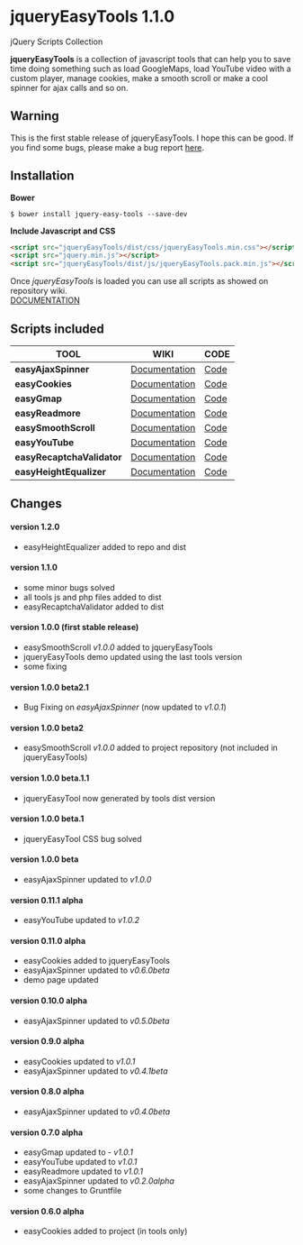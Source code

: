 # jqueryEasyTools 1.1.0
jQuery Scripts Collection

**jqueryEasyTools** is a collection of javascript tools that can help you to save time doing something such as load GoogleMaps, load YouTube video with a custom player, manage cookies, make a smooth scroll or make a cool spinner for ajax calls and so on.

## Warning
This is the first stable release of jqueryEasyTools. I hope this can be good. If you find some bugs, please make a bug report [here](https://github.com/Gix075/jqueryEasyTools/issues).  

## Installation

**Bower**
```
$ bower install jquery-easy-tools --save-dev
```

**Include Javascript and CSS**
```html
<script src="jqueryEasyTools/dist/css/jqueryEasyTools.min.css"></script>
<script src="jquery.min.js"></script>
<script src="jqueryEasyTools/dist/js/jqueryEasyTools.pack.min.js"></script>
```

Once *jqueryEasyTools* is loaded you can use all scripts as showed on repository wiki.<br>
[DOCUMENTATION](https://github.com/Gix075/jqueryEasyTools/wiki)

## Scripts included

| TOOL | WIKI | CODE |
| ---- | ---- | ---- |
| **easyAjaxSpinner** | [Documentation](https://github.com/Gix075/jqueryEasyTools/wiki/TOOL---easyAjaxSpinner) | [Code](https://github.com/Gix075/jqueryEasyTools/tree/master/tools/easy-ajax-spinner)
| **easyCookies** | [Documentation](https://github.com/Gix075/jqueryEasyTools/wiki/TOOL---easyCookies ) | [Code](https://github.com/Gix075/jqueryEasyTools/tree/master/tools/easy-cookies)
| **easyGmap** | [Documentation](https://github.com/Gix075/jqueryEasyTools/wiki/TOOL---easyGmap ) | [Code](https://github.com/Gix075/jqueryEasyTools/tree/master/tools/easy-gmap)
| **easyReadmore** | [Documentation](https://github.com/Gix075/jqueryEasyTools/wiki/TOOL---easyReadmore ) | [Code](https://github.com/Gix075/jqueryEasyTools/tree/master/tools/easy-readmore )
| **easySmoothScroll** | [Documentation](https://github.com/Gix075/jqueryEasyTools/wiki/TOOL---easySmoothScroll ) | [Code](https://github.com/Gix075/jqueryEasyTools/tree/master/tools/easy-smooth-scroll )
| **easyYouTube** | [Documentation](https://github.com/Gix075/jqueryEasyTools/wiki/TOOL---easyYouTube ) | [Code](https://github.com/Gix075/jqueryEasyTools/tree/master/tools/easy-youtube )
| **easyRecaptchaValidator** | [Documentation](https://github.com/Gix075/jqueryEasyTools/wiki/TOOL---easyReCaptchaValidator) | [Code](https://github.com/Gix075/jqueryEasyTools/tree/master/tools/easy-recaptcha-validator )
| **easyHeightEqualizer** | [Documentation](https://github.com/Gix075/jqueryEasyTools/wiki/TOOL---easyHeightEqualizer ) | [Code](https://github.com/Gix075/jqueryEasyTools/tree/master/tools/easy-height-equalizer )

## Changes

#### version 1.2.0
* easyHeightEqualizer added to repo and dist

#### version 1.1.0
* some minor bugs solved
* all tools js and php files added to dist
* easyRecaptchaValidator added to dist

#### version 1.0.0 (first stable release)
* easySmoothScroll _v1.0.0_ added to jqueryEasyTools
* jqueryEasyTools demo updated using the last tools version
* some fixing

#### version 1.0.0 beta2.1
* Bug Fixing on _easyAjaxSpinner_ (now updated to _v1.0.1_) 

#### version 1.0.0 beta2
* easySmoothScroll _v1.0.0_ added to project repository (not included in jqueryEasyTools)

#### version 1.0.0 beta.1.1
* jqueryEasyTool now generated by tools dist version

#### version 1.0.0 beta.1
* jqueryEasyTool CSS bug solved

#### version 1.0.0 beta
* easyAjaxSpinner updated to _v1.0.0_ 

#### version 0.11.1 alpha
* easyYouTube updated to _v1.0.2_ 

#### version 0.11.0 alpha
* easyCookies added to jqueryEasyTools
* easyAjaxSpinner updated to _v0.6.0beta_
* demo page updated

#### version 0.10.0 alpha
* easyAjaxSpinner updated to _v0.5.0beta_

#### version 0.9.0 alpha
* easyCookies updated to _v1.0.1_
* easyAjaxSpinner updated to _v0.4.1beta_

#### version 0.8.0 alpha
* easyAjaxSpinner updated to _v0.4.0beta_

#### version 0.7.0 alpha
* easyGmap updated to - _v1.0.1_
* easyYouTube updated to _v1.0.1_
* easyReadmore updated to _v1.0.1_
* easyAjaxSpinner updated to _v0.2.0alpha_
* some changes to Gruntfile

#### version 0.6.0 alpha
* easyCookies added to project (in tools only)
